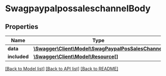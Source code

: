 # SwagpaypalpossaleschannelBody

## Properties
Name | Type | Description | Notes
------------ | ------------- | ------------- | -------------
**data** | [**\Swagger\Client\Model\SwagPaypalPosSalesChannel**](SwagPaypalPosSalesChannel.md) |  | [optional] 
**included** | [**\Swagger\Client\Model\Resource[]**](Resource.md) |  | [optional] 

[[Back to Model list]](../../README.md#documentation-for-models) [[Back to API list]](../../README.md#documentation-for-api-endpoints) [[Back to README]](../../README.md)

